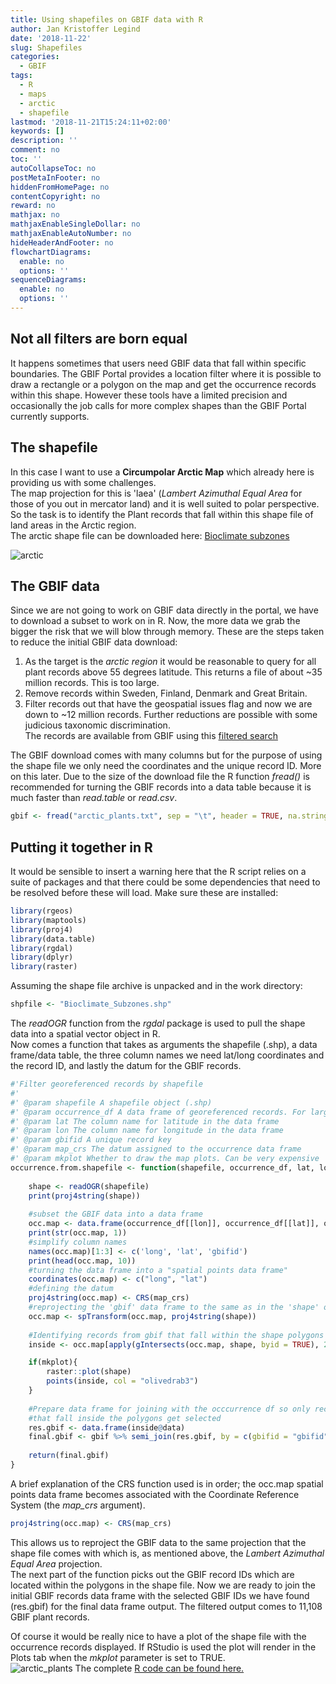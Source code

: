 ```yaml
---
title: Using shapefiles on GBIF data with R
author: Jan Kristoffer Legind
date: '2018-11-22'
slug: Shapefiles
categories:
  - GBIF
tags:
  - R
  - maps
  - arctic
  - shapefile
lastmod: '2018-11-21T15:24:11+02:00'
keywords: []
description: ''
comment: no
toc: ''
autoCollapseToc: no
postMetaInFooter: no
hiddenFromHomePage: no
contentCopyright: no
reward: no
mathjax: no
mathjaxEnableSingleDollar: no
mathjaxEnableAutoNumber: no
hideHeaderAndFooter: no
flowchartDiagrams:
  enable: no
  options: ''
sequenceDiagrams:
  enable: no
  options: ''
---
```


## Not all filters are born equal

It happens sometimes that users need GBIF data that fall within specific boundaries. The GBIF Portal provides a location filter where it is possible to draw a rectangle or a polygon on the map and get the occurrence records within this shape. However these tools have a limited precision and occasionally the job calls for more complex shapes than the GBIF Portal currently supports.

## The shapefile
In this case I want to use a **Circumpolar Arctic Map** which already here is providing us with some challenges.  
The map projection for this is 'laea' (*Lambert Azimuthal Equal Area* for those of you out in mercator land) and it is well suited to polar perspective.  
So the task is to identify the Plant records that fall within this shape file of land areas in the Arctic region.  
The arctic shape file can be downloaded here: [Bioclimate subzones](https://github.com/jlegind/Polygon-Shapefile-Occurrence-Filter/blob/master/Bioclimate_Subzones%5B1%5D.zip)

![arctic](/post/2018-11-22-R_shapefiles_GBIF/arcticPlot.png)

## The GBIF data
Since we are not going to work on GBIF data directly in the portal, we have to download a subset to work on in R. Now, the more data we grab the bigger the risk that we will blow through memory. These are the steps taken to reduce the initial GBIF data download:

 1. As the target is the *arctic region* it would be reasonable to query for all plant records above 55 degrees latitude. This returns a file of about ~35 million records. This is too large.
 2. Remove records within Sweden, Finland, Denmark and Great Britain.
 3. Filter records out that have the geospatial issues flag and now we are down to ~12 million records. Further reductions are possible with some judicious taxonomic discrimination.  
 The records are available from GBIF using this [filtered search](https://www.gbif.org/occurrence/search?country=NO&country=FI&country=IS&country=RU&country=CA&country=US&country=SJ&taxon_key=6&geometry=POLYGON((-180%2055,180%2055,180%2090,-180%2090,-180%2055))) 
  
 
The GBIF download comes with many columns but for the purpose of using the shape file we only need the coordinates and the unique record ID. More on this later.
Due to the size of the download file the R function *fread()* is recommended for turning the GBIF records into a data table because it is much faster than *read.table* or *read.csv*.
```r
gbif <- fread("arctic_plants.txt", sep = "\t", header = TRUE, na.strings = "\\N")
```

## Putting it together in R
It would be sensible to insert a warning here that the R script relies on a suite of packages and that there could be some dependencies that need to be resolved before these will load. Make sure these are installed:  
```r
library(rgeos)
library(maptools)
library(proj4)
library(data.table)
library(rgdal)
library(dplyr)
library(raster)
```

Assuming the shape file archive is unpacked and in the work directory:
```r
shpfile <- "Bioclimate_Subzones.shp"
```
The *readOGR* function from the *rgdal* package is used to pull the shape data into a spatial vector object in R.  
Now comes a function that takes as arguments the shapefile (.shp), a data frame/data table, the three column names we need lat/long coordinates and the record ID, and lastly the datum for the GBIF records.
```r
#'Filter georeferenced records by shapefile
#'
#' @param shapefile A shapefile object (.shp)
#' @param occurrence_df A data frame of georeferenced records. For large csv use fread()
#' @param lat The column name for latitude in the data frame
#' @param lon The column name for longitude in the data frame
#' @param gbifid A unique record key
#' @param map_crs The datum assigned to the occurrence data frame
#' @param mkplot Whether to draw the map plots. Can be very expensive
occurrence.from.shapefile <- function(shapefile, occurrence_df, lat, lon, gbifid, map_crs = "+proj=longlat +datum=WGS84", mkplot = FALSE){
    
    shape <- readOGR(shapefile)
    print(proj4string(shape))
    
    #subset the GBIF data into a data frame
    occ.map <- data.frame(occurrence_df[[lon]], occurrence_df[[lat]], occurrence_df[[gbifid]])
    print(str(occ.map, 1))
    #simplify column names
    names(occ.map)[1:3] <- c('long', 'lat', 'gbifid')
    print(head(occ.map, 10))
    #turning the data frame into a "spatial points data frame"
    coordinates(occ.map) <- c("long", "lat")
    #defining the datum 
    proj4string(occ.map) <- CRS(map_crs)
    #reprojecting the 'gbif' data frame to the same as in the 'shape' object 
    occ.map <- spTransform(occ.map, proj4string(shape))
    
    #Identifying records from gbif that fall within the shape polygons
    inside <- occ.map[apply(gIntersects(occ.map, shape, byid = TRUE), 2, any),]

    if(mkplot){
        raster::plot(shape)
        points(inside, col = "olivedrab3")
    }  
    
    #Prepare data frame for joining with the occcurrence df so only records 
    #that fall inside the polygons get selected 
    res.gbif <- data.frame(inside@data)
    final.gbif <- gbif %>% semi_join(res.gbif, by = c(gbifid = "gbifid"))
        
    return(final.gbif)
}  
```
A brief explanation of the CRS function used is in order; the occ.map spatial points data frame becomes associated with the Coordinate Reference System (the *map_crs* argument).
```r
proj4string(occ.map) <- CRS(map_crs)
``` 
This allows us to reproject the GBIF data to the same projection that the shape file comes with which is, as mentioned above, the *Lambert Azimuthal Equal Area* projection.  
The next part of the function picks out the GBIF record IDs which are located within the polygons in the shape file. Now we are ready to join the initial GBIF records data frame with the selected GBIF IDs we have found (res.gbif) for the final data frame output. The filtered output comes to 11,108 GBIF plant records.  

Of course it would be really nice to have a plot of the shape file with the occurrence records displayed. If RStudio is used the plot will render in the Plots tab when the *mkplot* parameter is set to TRUE.  
![arctic_plants](/post/2018-11-22-R_shapefiles_GBIF/arcticPlantsBlog.png)
The complete [R code can be found here.](https://github.com/jlegind/Polygon-Shapefile-Occurrence-Filter/blob/master/arctic6.R)










